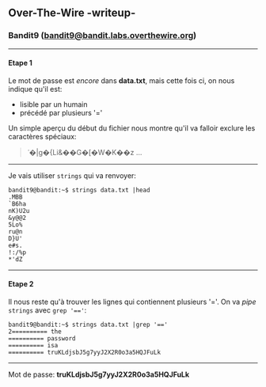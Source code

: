 ## Over-The-Wire -writeup-
### Bandit9 (bandit9@bandit.labs.overthewire.org)

---
#### Etape 1

Le mot de passe est *encore* dans **data.txt**, mais cette fois ci, on nous indique qu'il est:
- lisible par un humain
- précédé par plusieurs '='

Un simple aperçu du début du fichier nous montre qu'il va falloir exclure les caractères spéciaux:
> ʿ�|g�{Li&��G�[�W�K��z ...

---
Je vais utiliser `strings` qui va renvoyer:
```console
bandit9@bandit:~$ strings data.txt |head
.MBB
`B6ha
nK)U2u
&y@@2
5Lo%
ru@n
D}U'
e#s.
!:/%p
*'dZ
```

---
#### Etape 2

Il nous reste qu'à trouver les lignes qui contiennent plusieurs '='. On va *pipe* `strings` avec `grep '=='`:

```console
bandit9@bandit:~$ strings data.txt |grep '=='
2========== the
========== password
========== isa
========== truKLdjsbJ5g7yyJ2X2R0o3a5HQJFuLk
```

---
Mot de passe: **truKLdjsbJ5g7yyJ2X2R0o3a5HQJFuLk**

